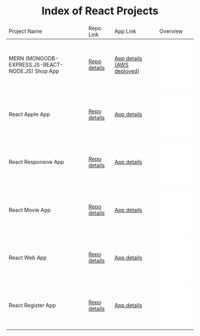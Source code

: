 <p align="center"> 
  
<h1 align="center">Index of React Projects</h1>
</p>
<table>
    <thead>
        <tr>
            <td>Project Name</td>
            <td>Repo Link</td>
            <td>App Link</td>
            <td>Overview</td>
        </tr>
    </thead>
    <tbody> <tr>
            <td>MERN (MONGODB-EXPRESS.JS-REACT-NODE.JS) Shop App</td>
            <td><a href="https://github.com/Meltem-Karaagac/MERN_Shop_Project" target="_blank"> Repo details</a></td>
            <td><a href=http://3.140.92.119/ target="_blank">App details (AWS deployed) </a></td>
            <td><img src="./animation_500_kd7ngokt.gif" alt="react" height="130"></td> 
        </tr>
        <tr>
            <td>React Apple App</td>
            <td><a href="https://github.com/Meltem-Karaagac/Apple_app" target="_blank"> Repo details</a></td>
            <td><a href="https://react-apple-app.herokuapp.com/" target="_blank">App details</a></td>
            <td><img src="./animation_500_kd7ngokt.gif" alt="react" height="120"></td> 
        </tr>
        <tr>
            <td>React Responsive App</td>
            <td><a href="https://github.com/Meltem-Karaagac/React_Responsive_Project" target="_blank">Repo details</a></td>
            <td><a href="https://react-responsive-project.herokuapp.com/" target="_blank">App details</a></td>
            <td><img src="./animation_500_kd7ngokt.gif" alt="react" height="120"></td> 
        </tr>
        <tr>
            <td>React Movie App</td>
            <td><a href="https://github.com/Meltem-Karaagac/Movie_App_with_React" target="_blank">Repo details</a></td>
            <td><a href="https://movie-app-react-123.herokuapp.com/" target="_blank">App details</a></td>
            <td><img src="./animation_500_kd7ngokt.gif" alt="react" height="120"></td> 
        </tr>
        <tr>
            <td>React Web App</td>
            <td><a href="https://github.com/Meltem-Karaagac/Web_app_with_React" target="_blank">Repo details</a></td>
            <td><a href="https://web-app-react-1.herokuapp.com/" target="_blank">App details</a></td>
            <td><img src="./animation_500_kd7ngokt.gif" alt="react" height="120"></td> 
        </tr>
        <tr>
            <td>React Register App</td>
            <td><a href="https://github.com/Meltem-Karaagac/React_register_form" target="_blank">Repo details</a></td>
            <td><a href="https://react-register-form.herokuapp.com/" target="_blank">App details</a></td>
            <td><img src="./animation_500_kd7ngokt.gif" alt="react" height="120"></td> 
        </tr>
    </tbody>
</table>

